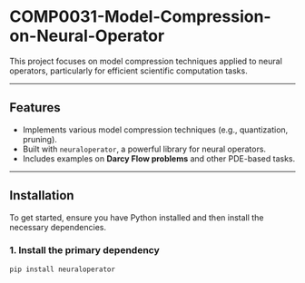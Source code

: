 # COMP0031-Model-Compression-on-Neural-Operator

This project focuses on model compression techniques applied to neural operators, particularly for efficient scientific computation tasks. 

---

## **Features**
- Implements various model compression techniques (e.g., quantization, pruning).
- Built with `neuraloperator`, a powerful library for neural operators.
- Includes examples on **Darcy Flow problems** and other PDE-based tasks.

---

## **Installation**
To get started, ensure you have Python installed and then install the necessary dependencies.

### **1. Install the primary dependency**
```bash
pip install neuraloperator
